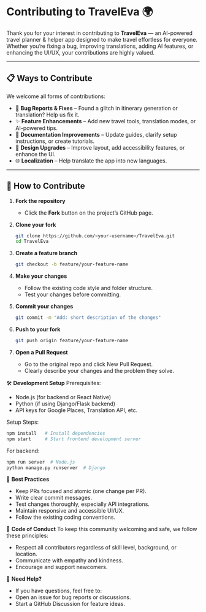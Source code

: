 # Contributing to TravelEva 🌍

Thank you for your interest in contributing to **TravelEva** — an AI-powered travel planner & helper app designed to make travel effortless for everyone.  
Whether you’re fixing a bug, improving translations, adding AI features, or enhancing the UI/UX, your contributions are highly valued.

---

## 📋 Ways to Contribute

We welcome all forms of contributions:

- 🐞 **Bug Reports & Fixes** – Found a glitch in itinerary generation or translation? Help us fix it.
- ✨ **Feature Enhancements** – Add new travel tools, translation modes, or AI-powered tips.
- 📖 **Documentation Improvements** – Update guides, clarify setup instructions, or create tutorials.
- 🎨 **Design Upgrades** – Improve layout, add accessibility features, or enhance the UI.
- 🌐 **Localization** – Help translate the app into new languages.

---

## 🚀 How to Contribute

1. **Fork the repository**
   - Click the **Fork** button on the project’s GitHub page.

2. **Clone your fork**
   ```bash
   git clone https://github.com/<your-username>/TravelEva.git
   cd TravelEva
   ```
3. **Create a feature branch**
   ```bash
   git checkout -b feature/your-feature-name
   ```
4. **Make your changes**
   - Follow the existing code style and folder structure.
   - Test your changes before committing.
5. **Commit your changes**
    ```bash
    git commit -m "Add: short description of the changes"
    ```
6. **Push to your fork**
   ```bash
   git push origin feature/your-feature-name
   ```
7. **Open a Pull Request**
   - Go to the original repo and click New Pull Request.
   - Clearly describe your changes and the problem they solve.
  
🛠 **Development Setup**
Prerequisites:
- Node.js (for backend or React Native)
- Python (if using Django/Flask backend)
- API keys for Google Places, Translation API, etc.

Setup Steps:
```bash
npm install   # Install dependencies
npm start     # Start frontend development server
```
For backend:
```bash
npm run server  # Node.js
python manage.py runserver  # Django
```
    
🧩 **Best Practices**
- Keep PRs focused and atomic (one change per PR).
- Write clear commit messages.
- Test changes thoroughly, especially API integrations.
- Maintain responsive and accessible UI/UX.
- Follow the existing coding conventions.

🤝 **Code of Conduct**
To keep this community welcoming and safe, we follow these principles:

- Respect all contributors regardless of skill level, background, or location.
- Communicate with empathy and kindness.
- Encourage and support newcomers.

💬 **Need Help?**
- If you have questions, feel free to:
- Open an issue for bug reports or discussions.
- Start a GitHub Discussion for feature ideas.
